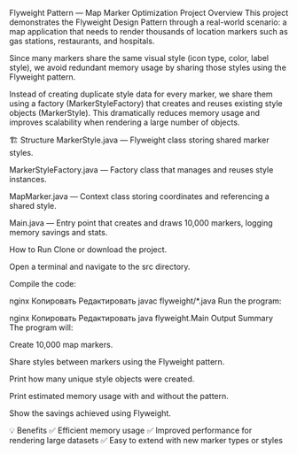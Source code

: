 Flyweight Pattern — Map Marker Optimization
 Project Overview
This project demonstrates the Flyweight Design Pattern through a real-world scenario: a map application that needs to render thousands of location markers such as gas stations, restaurants, and hospitals.

Since many markers share the same visual style (icon type, color, label style), we avoid redundant memory usage by sharing those styles using the Flyweight pattern.

Instead of creating duplicate style data for every marker, we share them using a factory (MarkerStyleFactory) that creates and reuses existing style objects (MarkerStyle).
This dramatically reduces memory usage and improves scalability when rendering a large number of objects.

🏗 Structure
MarkerStyle.java — Flyweight class storing shared marker styles.

MarkerStyleFactory.java — Factory class that manages and reuses style instances.

MapMarker.java — Context class storing coordinates and referencing a shared style.

Main.java — Entry point that creates and draws 10,000 markers, logging memory savings and stats.

 How to Run
Clone or download the project.

Open a terminal and navigate to the src directory.

Compile the code:

nginx
Копировать
Редактировать
javac flyweight/*.java
Run the program:

nginx
Копировать
Редактировать
java flyweight.Main
 Output Summary
The program will:

Create 10,000 map markers.

Share styles between markers using the Flyweight pattern.

Print how many unique style objects were created.

Print estimated memory usage with and without the pattern.

Show the savings achieved using Flyweight.

💡 Benefits
✅ Efficient memory usage
✅ Improved performance for rendering large datasets
✅ Easy to extend with new marker types or styles
